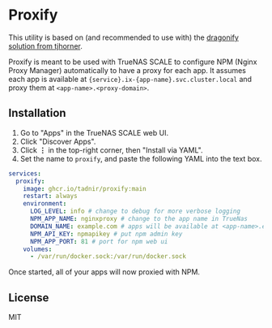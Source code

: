 # Proxify

This utility is based on (and recommended to use with) the [dragonify solution from tjhorner](https://github.com/tjhorner/dragonify).

Proxify is meant to be used with TrueNAS SCALE to configure NPM (Nginx Proxy Manager) automatically to have a proxy for each app.
It assumes each app is available at `{service}.ix-{app-name}.svc.cluster.local` and proxy them at `<app-name>.<proxy-domain>`.

## Installation

1. Go to "Apps" in the TrueNAS SCALE web UI.
2. Click "Discover Apps".
3. Click **⋮** in the top-right corner, then "Install via YAML".
4. Set the name to `proxify`, and paste the following YAML into the text box.

```yaml
services:
  proxify:
    image: ghcr.io/tadnir/proxify:main
    restart: always
    environment:
      LOG_LEVEL: info # change to debug for more verbose logging
      NPM_APP_NAME: nginxproxy # change to the app name in TrueNas
      DOMAIN_NAME: example.com # apps will be available at <app-name>.example.com
      NPM_API_KEY: npmapikey # put npm admin key
      NPM_APP_PORT: 81 # port for npm web ui
    volumes:
      - /var/run/docker.sock:/var/run/docker.sock
```

Once started, all of your apps will now proxied with NPM.

## License

MIT